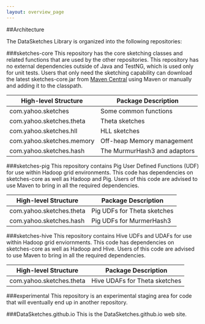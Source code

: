 ```yaml
---
layout: overview_page
---
```


##Architecture

The DataSketches Library is organized into the following repositories:

###sketches-core
This repository has the core sketching classes and related functions that are used by the other repositories. 
This repository has no external dependencies outside of Java and TestNG, which is used only for unit tests. 
Users that only need the sketching capability can download the latest sketches-core.jar from 
<a href="http://search.maven.org/#search|ga|1|datasketches">Maven Central<a/> using Maven or manually 
and adding it to the classpath.

High-level Structure      | Package Description
--------------------------|---------------------
com.yahoo.sketches        | Some common functions
com.yahoo.sketches.theta  | Theta sketches
com.yahoo.sketches.hll    | HLL sketches
com.yahoo.sketches.memory | Off-heap Memory management
com.yahoo.sketches.hash   | The MurmurHash3 and adaptors

###sketches-pig
This repository contains Pig User Defined Functions (UDF) for use within Hadoop grid environments. 
This code has dependencies on sketches-core as well as Hadoop and Pig. 
Users of this code are advised to use Maven to bring in all the required dependencies.

High-level Structure      | Package Description
--------------------------|---------------------
com.yahoo.sketches.theta  | Pig UDFs for Theta sketches
com.yahoo.sketches.hash   | Pig UDFs for MurmerHash3

###sketches-hive
This repository contains Hive UDFs and UDAFs for use within Hadoop grid enviornments. 
This code has dependencies on sketches-core as well as Hadoop and Hive. 
Users of this code are advised to use Maven to bring in all the required dependencies.

High-level Structure      | Package Description
--------------------------|---------------------
com.yahoo.sketches.theta  | Hive UDAFs for Theta sketches

###experimental
This repository is an experimental staging area for code that will eventually end up in another repository.

###DataSketches.github.io
This is the DataSketches.github.io web site.